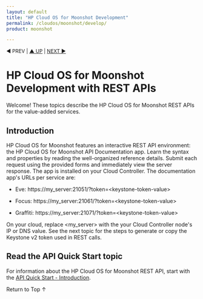 ```yaml
---
layout: default
title: "HP Cloud OS for Moonshot Development"
permalink: /cloudos/moonshot/develop/
product: moonshot

---
```

<!--PUBLISHED-->

<script>

function PageRefresh {
onLoad="window.refresh"
}

PageRefresh();

</script>


<p style="font-size: small;"> &#9664; PREV | <a href="/cloudos/moonshot/">&#9650; UP</a> | <a href="/cloudos/moonshot/develop/quickstart-intro">NEXT &#9654;</a> </p>

# HP Cloud OS for Moonshot Development with REST APIs

Welcome! These topics describe the HP Cloud OS for Moonshot REST APIs for the value-added services. 

## Introduction

HP Cloud OS for Moonshot features an interactive REST API environment: the HP Cloud OS for Moonshot API Documentation app. Learn the syntax and 
properties by reading the well-organized reference details. Submit each request using the provided forms and immediately 
view the server response. The app is installed on your Cloud Controller. The documentation app's URLs per service are:

* Eve: https://my_server:21051/?token=&lt;keystone-token-value>

* Focus: https://my_server:21061/?token=&lt;keystone-token-value>

* Graffiti: https://my_server:21071/?token=&lt;keystone-token-value>

On your cloud, replace &lt;my_server> with the your Cloud Controller node's IP or DNS value. 
See the next topic for the steps to generate or copy the Keystone v2 token used in REST calls.


## Read the API Quick Start topic

For information about the HP Cloud OS for Moonshot REST API, start with the [API Quick Start - Introduction](/cloudos/moonshot/develop/quickstart-intro/).

<!-- Add this topic later:
## Read the Value-Added Services topic
Read the [Value-Added Services](/cloudos/api/services/) topic to learn more about Eve, Focus, and Graffiti from HP Cloud OS.
--> 

<a href="#top" style="padding:14px 0px 14px 0px; text-decoration: none;"> Return to Top &#8593; </a>


